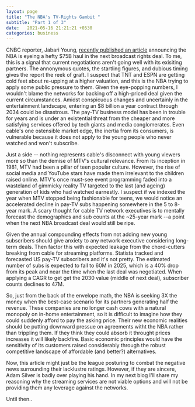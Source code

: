 ```yaml
---
layout: page
title: "The NBA's TV-Rights Gambit "
subtitle: "Part 1 of 3"
date:   2021-05-16 21:21:21 +0530
categories: business
---
```



CNBC reporter, Jabari Young, [recently published an article](https://www.cnbc.com/2021/03/22/nba-is-next-up-for-a-big-rights-increase-and-75-billion-is-the-price.html#:~:text=Early%20thinking%20within%20league%20circles,partners%20Turner%20Sports%20and%20ESPN.) announcing the NBA is eyeing a hefty $75B haul in the next broadcast rights deal.
To me, this is a signal that current negotiations aren't going well with its exisiting partners. The annonymous quotes, the startling figures, and dubious timing gives the report the reek of graft.
I suspect that TNT and ESPN are getting cold feet about re-upping at a higher valuation, and this is the NBA trying to apply some public pressure to them. Given the eye-popping numbers, I wouldn't blame the networks for backing off a high-priced deal given the current circumstances. Amidst conspicuous changes and uncertainly in the entertainment landscape, entering an $8 billion
a year contract through 2034 could be disastrous.  The pay-TV business model has been in trouble for years and is under an existential threat from the cheaper and more satisfying services offered by tech giants and media conglomerates. Even cable's one ostensible market edge, the inertia from its consumers, is vulnerable because it does not apply to the young people who never watched and won't subscribe. 

Just a side -- nothing represents cable's disconnect with young viewers more so than the demise of MTV's cultural relevance. From its inception in 1981,
MTV had been a pillar of teen popular culture. However, the rise of social media and YouTube stars have made them irrelevant to the children raised online. MTV's
once must-see event programming faded into a wasteland of gimmicky reality TV targeted to the last (and ageing) generation of kids who had watched earnestly.
I suspect if we indexed the year when MTV stopped being fashionable for teens, we would notice an accelerated decline in pay-TV subs happening somewhere in
the 5 to 8-year mark. A scary thought for cable TV network executives is to mentally forecast the demographics and sub counts at the ~25-year mark --a point when the next
NBA broadcast deal would still be ripe.

Given the annual compounding effects from not adding new young subscribers should give anxiety to any network executive considering long-term deals. Then factor this with
 expected leakage from the chord-cutters breaking from cable for streaming platforms. Statista tracked and forecasted US pay-TV subscribers and it's not pretty. The estimated number of subs is expected to fall to 60M in 2025, which is a 40% drop from its peak and near the time when the last deal was negotiated. When applying a CAGR to get get the 2030 value (middle of next deal), subscriber counts declines to 47M. 

So, just from the back of the envelope math, the NBA is seeking 3X the money when the best-case scenario for its partners generating half the revenue.
These companies are no longer cash cows with a natural monopoly on in-home entertainment, so it is difficult to imagine how they could suddenly afford to pay the asking price. Their new economic realities should be putting downward pressue on agreements witht the NBA rather than trippling them. If they think they could absorb it throught prices increases it will likely backfire. Basic economic principles would have the sensitivity of its customers raised considerably through the robust competitive landscape of affordable (and better?) alternatives. 

Now, this article might just be the league posturing to combat the negative news surrounding their lacklustre ratings. However, if they are sincere, Adam Silver is badly over playing his hand. In my next blog I'll share my reasoning why the streaming services are not viable options and will not be providing them any leverage against the networks.

Until then..


